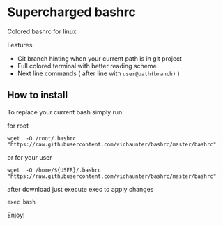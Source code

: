 # Supercharged bashrc

Colored bashrc for linux

Features:
* Git branch hinting when your current path is in git project
* Full colored terminal with better reading scheme
* Next line commands ( after line with `user@path(branch)` )

## How to install

To replace your current bash simply run:

for root
```
wget  -O /root/.bashrc "https://raw.githubusercontent.com/vichaunter/bashrc/master/bashrc"
```
or for your user
```
wget  -O /home/${USER}/.bashrc "https://raw.githubusercontent.com/vichaunter/bashrc/master/bashrc"
```

after download just execute exec to apply changes
```
exec bash
```

Enjoy!
